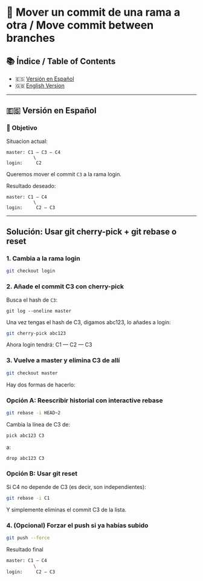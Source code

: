 
# 🧩 Mover un commit de una rama a otra / Move commit between branches

## 📚 Índice / Table of Contents

- 🇪🇸 [Versión en Español](#versión-en-español)
- 🇬🇧 [English Version](#english-version)

---

## 🇪🇸 Versión en Español

### 🎯 Objetivo

Situacion actual:

```
master: C1 — C3 — C4
          \
login:     C2
```

Queremos mover el commit `C3` a la rama login.

Resultado deseado:

```
master: C1 — C4
          \
login:     C2 — C3
```

---
## Solución: Usar git cherry-pick + git rebase o reset

### 1. Cambia a la rama login
```bash
git checkout login
```

### 2. Añade el commit C3 con cherry-pick

Busca el hash de `C3`:

```
git log --oneline master
```
Una vez tengas el hash de C3, digamos abc123, lo añades a login:

```bash
git cherry-pick abc123
```
Ahora login tendrá: C1 — C2 — C3

### 3. Vuelve a master y elimina C3 de allí
```bash
git checkout master
```
Hay dos formas de hacerlo:

### Opción A: Reescribir historial con interactive rebase
```bash
git rebase -i HEAD~2
```
Cambia la línea de C3 de:
```bash
pick abc123 C3
```
a:
```bash
drop abc123 C3
```

### Opción B: Usar git reset
Si C4 no depende de C3 (es decir, son independientes):

```bash
git rebase -i C1
```
Y simplemente eliminas el commit C3 de la lista.

### 4. (Opcional) Forzar el push si ya habías subido
```bash
git push --force
```

Resultado final
```bash
master: C1 — C4
          \
login:     C2 — C3
```
